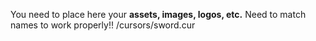 You need to place here your **assets, images, logos, etc.**
Need to match names to work properly!!
/cursors/sword.cur
